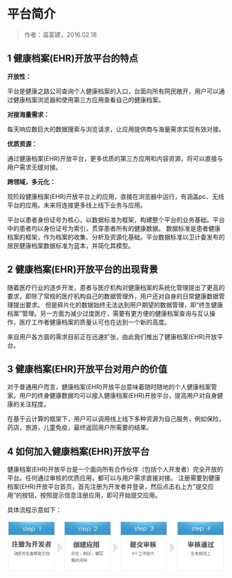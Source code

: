 平台简介
====================

> 作者：温富建，2016.02.18

1 健康档案(EHR)开放平台的特点
---------------------

**开放性：**

平台是健康之路公司查询个人健康档案的入口，台面向所有网民敞开，用户可以通过健康档案浏览器和使用第三方应用查看自己的健康档案。

**对接海量需求：**

每天响应数巨大的数据搜索与浏览请求，让应用提供商与海量需求实现有效对接。

**优质资源：**

通过健康档案(EHR)开放平台，更多优质的第三方应用和内容资源，将可以直接与用户需求无缝对接。

**跨领域，多元化：**

现阶段健康档案(EHR)开放平台上的应用，直接在浏览器中运行，有涵盖pc、无线平台的应用。未来将连接更多线上线下业务与应用。 

平台以患者身份证号为核心，以数据标准为框架，构建整个平台的业务基础。平台中的患者均以身份证号为索引，贯穿患者所有的健康数据。
数据标准是患者健康档案的框架，作为档案的收集、分析及资源化基础。平台数据标准以卫计委发布的居民健康档案数据标准为蓝本，并简化其模型。

2 健康档案(EHR)开放平台的出现背景
---------------------

随着医疗行业的逐步开发，患者与医疗机构对健康档案的系统化管理提出了更高的要求，即除了常规的医疗机构自己的数据管理外，用户还对自身的日常健康数据管理提出要求。
但是碎片化的数据始终无法达到用户期望的数据管理，即“终生健康档案”管理。另一方面为减少过度医疗，需要有更方便的健康档案查询与互认操作，医疗工作者健康档案的质量认可也在达到一个新的高度。

来自用户各方面的需求目前正在迅速扩张，由此我们推出了健康档案(EHR)开放平台。

3 健康档案(EHR)开放平台对用户的价值
---------------------

对于普通用户而言，健康档案(EHR)开放平台意味着随时随地的个人健康档案管家。用户的终身健康数据均可以接入健康档案(EHR)开放平台，提高用户对自身健康的关注程度。

在基于云计算的框架下，用户可以调用线上线下多种资源为自己服务，例如保险，药店，旅游，儿童免疫，最终返回用户所需要的结果。

4 如何加入健康档案(EHR)开放平台
---------------------

健康档案(EHR)开放平台是一个面向所有合作伙伴（包括个人开发者）完全开放的平台。任何通过审核的优质应用，都可以与用户需求直接对接。
注册需要到健康档案(EHR)开放平台首页，首先注册为开发者并登录，然后点击右上方”提交应用“的按钮，按照提示信息注册应用，即可开始提交应用。

具体流程示意如下： 

![健康档案(EHR)开放平台注册流程](../images/注册流程.jpg)


